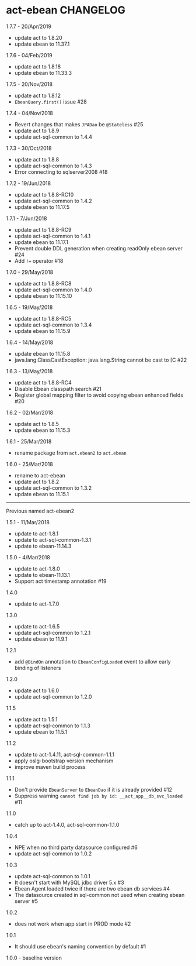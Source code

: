 # act-ebean CHANGELOG


1.7.7 - 20/Apr/2019
* update act to 1.8.20
* update ebean to 11.37.1

1.7.6 - 04/Feb/2019
* update act to 1.8.18
* update ebean to 11.33.3

1.7.5 - 20/Nov/2018
* update act to 1.8.12
* `EbeanQuery.first()` issue #28

1.7.4 - 04/Nov/2018
* Revert changes that makes `JPADao` be `@Stateless` #25
* update act to 1.8.9
* update act-sql-common to 1.4.4

1.7.3 - 30/Oct/2018
* update act to 1.8.8
* update act-sql-common to 1.4.3
* Error connecting to sqlserver2008 #18

1.7.2 - 19/Jun/2018
* update act to 1.8.8-RC10
* update act-sql-common to 1.4.2
* update ebean to 11.17.5

1.7.1 - 7/Jun/2018
* update act to 1.8.8-RC9
* update act-sql-common to 1.4.1
* update ebean to 11.17.1
* Prevent double DDL generation when creating readOnly ebean server #24
* Add `!=` operator #18

1.7.0 - 29/May/2018
* update act to 1.8.8-RC8
* update act-sql-common to 1.4.0
* update ebean to 11.15.10

1.6.5 - 19/May/2018
* update act to 1.8.8-RC5
* update act-sql-common to 1.3.4
* update ebean to 11.15.9

1.6.4 - 14/May/2018
* update ebean to 11.15.8
* java.lang.ClassCastException: java.lang.String cannot be cast to [C #22

1.6.3 - 13/May/2018
* update act to 1.8.8-RC4
* Disable Ebean classpath search #21
* Register global mapping filter to avoid copying ebean enhanced fields #20

1.6.2 - 02/Mar/2018
* update act to 1.8.5
* update ebean to 11.15.3

1.6.1 - 25/Mar/2018
* rename package from `act.ebean2` to `act.ebean`

1.6.0 - 25/Mar/2018
* rename to act-ebean
* update act to 1.8.2
* update act-sql-common to 1.3.2
* update ebean to 11.15.1

---------------------------------------

Previous named act-ebean2

1.5.1 - 11/Mar/2018
* update to act-1.8.1
* update to act-sql-common-1.3.1
* update to ebean-11.14.3

1.5.0 - 4/Mar/2018
* update to act-1.8.0
* update to ebean-11.13.1
* Support act timestamp annotation #19

1.4.0
* update to act-1.7.0

1.3.0
* update to act-1.6.5
* update act-sql-common to 1.2.1
* update ebean to 11.9.1

1.2.1
* add `@BindOn` annotation to `EbeanConfigLoaded` event to allow early binding of listeners

1.2.0
* update act to 1.6.0
* update act-sql-common to 1.2.0

1.1.5
* update act to 1.5.1
* update act-sql-common to 1.1.3
* update ebean to 11.5.1

1.1.2
* update to act-1.4.11, act-sql-common-1.1.1
* apply oslg-bootstrap version mechanism
* improve maven build process

1.1.1
* Don't provide `EbeanServer` to `EbeanDao` if it is already provided #12 
* Suppress warning `cannot find job by id: __act_app__db_svc_loaded` #11 

1.1.0
* catch up to act-1.4.0, act-sql-common-1.1.0

1.0.4
- NPE when no third party datasource configured #6 
- update act-sql-common to 1.0.2

1.0.3
- update act-sql-common to 1.0.1
- It doesn't start with MySQL jdbc driver 5.x #3 
- Ebean Agent loaded twice if there are two ebean db services #4
- The datasource created in sql-common not used when creating ebean server #5 

1.0.2
- does not work when app start in PROD mode #2 

1.0.1
- It should use ebean's naming convention by default #1 

1.0.0 - baseline version

